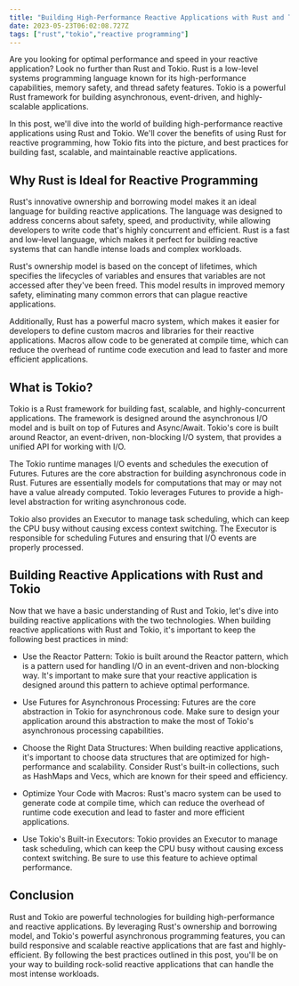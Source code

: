 ```yaml
---
title: "Building High-Performance Reactive Applications with Rust and Tokio"
date: 2023-05-23T06:02:08.727Z
tags: ["rust","tokio","reactive programming"]
---
```


Are you looking for optimal performance and speed in your reactive application? Look no further than Rust and Tokio. Rust is a low-level systems programming language known for its high-performance capabilities, memory safety, and thread safety features. Tokio is a powerful Rust framework for building asynchronous, event-driven, and highly-scalable applications.

In this post, we'll dive into the world of building high-performance reactive applications using Rust and Tokio. We'll cover the benefits of using Rust for reactive programming, how Tokio fits into the picture, and best practices for building fast, scalable, and maintainable reactive applications.

## Why Rust is Ideal for Reactive Programming

Rust's innovative ownership and borrowing model makes it an ideal language for building reactive applications. The language was designed to address concerns about safety, speed, and productivity, while allowing developers to write code that's highly concurrent and efficient. Rust is a fast and low-level language, which makes it perfect for building reactive systems that can handle intense loads and complex workloads.

Rust's ownership model is based on the concept of lifetimes, which specifies the lifecycles of variables and ensures that variables are not accessed after they've been freed. This model results in improved memory safety, eliminating many common errors that can plague reactive applications.

Additionally, Rust has a powerful macro system, which makes it easier for developers to define custom macros and libraries for their reactive applications.  Macros allow code to be generated at compile time, which can reduce the overhead of runtime code execution and lead to faster and more efficient applications.

## What is Tokio?

Tokio is a Rust framework for building fast, scalable, and highly-concurrent applications. The framework is designed around the asynchronous I/O model and is built on top of Futures and Async/Await. Tokio's core is built around Reactor, an event-driven, non-blocking I/O system, that provides a unified API for working with I/O.

The Tokio runtime manages I/O events and schedules the execution of Futures. Futures are the core abstraction for building asynchronous code in Rust. Futures are essentially models for computations that may or may not have a value already computed. Tokio leverages Futures to provide a high-level abstraction for writing asynchronous code.

Tokio also provides an Executor to manage task scheduling, which can keep the CPU busy without causing excess context switching. The Executor is responsible for scheduling Futures and ensuring that I/O events are properly processed.

## Building Reactive Applications with Rust and Tokio

Now that we have a basic understanding of Rust and Tokio, let's dive into building reactive applications with the two technologies. When building reactive applications with Rust and Tokio, it's important to keep the following best practices in mind:

- Use the Reactor Pattern: Tokio is built around the Reactor pattern, which is a pattern used for handling I/O in an event-driven and non-blocking way. It's important to make sure that your reactive application is designed around this pattern to achieve optimal performance.

- Use Futures for Asynchronous Processing: Futures are the core abstraction in Tokio for asynchronous code. Make sure to design your application around this abstraction to make the most of Tokio's asynchronous processing capabilities.

- Choose the Right Data Structures: When building reactive applications, it's important to choose data structures that are optimized for high-performance and scalability. Consider Rust's built-in collections, such as HashMaps and Vecs, which are known for their speed and efficiency.

- Optimize Your Code with Macros: Rust's macro system can be used to generate code at compile time, which can reduce the overhead of runtime code execution and lead to faster and more efficient applications.

- Use Tokio's Built-in Executors: Tokio provides an Executor to manage task scheduling, which can keep the CPU busy without causing excess context switching. Be sure to use this feature to achieve optimal performance.

## Conclusion

Rust and Tokio are powerful technologies for building high-performance and reactive applications. By leveraging Rust's ownership and borrowing model, and Tokio's powerful asynchronous programming features, you can build responsive and scalable reactive applications that are fast and highly-efficient. By following the best practices outlined in this post, you'll be on your way to building rock-solid reactive applications that can handle the most intense workloads.
